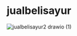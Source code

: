 
# jualbelisayur
![jualbelisayur2 drawio (1)](https://github.com/Azrieladiputra/jualbelisayur/assets/144753236/df79be21-3f5d-4e4d-a13b-3fa328457b1f)
